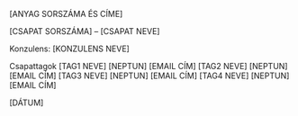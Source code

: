 ﻿






[ANYAG SORSZÁMA ÉS CÍME]


[CSAPAT SORSZÁMA] – [CSAPAT NEVE]


Konzulens:
[KONZULENS NEVE]












Csapattagok
[TAG1 NEVE]	[NEPTUN]	[EMAIL CÍM]
[TAG2 NEVE]	[NEPTUN]	[EMAIL CÍM]
[TAG3 NEVE]	[NEPTUN]	[EMAIL CÍM]
[TAG4 NEVE]	[NEPTUN]	[EMAIL CÍM]

[DÁTUM]

